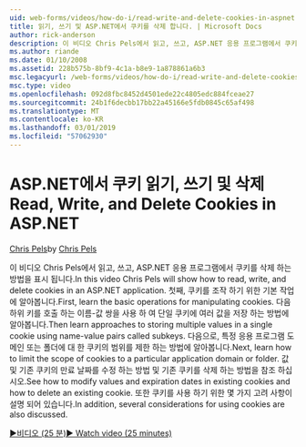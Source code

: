 ```yaml
---
uid: web-forms/videos/how-do-i/read-write-and-delete-cookies-in-aspnet
title: 읽기, 쓰기 및 ASP.NET에서 쿠키를 삭제 합니다. | Microsoft Docs
author: rick-anderson
description: 이 비디오 Chris Pels에서 읽고, 쓰고, ASP.NET 응용 프로그램에서 쿠키를 삭제 하는 방법을 표시 됩니다. 먼저 cooki 조작에 대 한 기본 작업 알아보기...
ms.author: riande
ms.date: 01/10/2008
ms.assetid: 228b575b-8bf9-4c1a-b8e9-1a878861a6b3
msc.legacyurl: /web-forms/videos/how-do-i/read-write-and-delete-cookies-in-aspnet
msc.type: video
ms.openlocfilehash: 092d8fbc8452d4501ede22c4805edc884fceae27
ms.sourcegitcommit: 24b1f6decbb17bb22a45166e5fdb0845c65af498
ms.translationtype: MT
ms.contentlocale: ko-KR
ms.lasthandoff: 03/01/2019
ms.locfileid: "57062930"
---
```

<a name="read-write-and-delete-cookies-in-aspnet"></a><span data-ttu-id="ba796-104">ASP.NET에서 쿠키 읽기, 쓰기 및 삭제</span><span class="sxs-lookup"><span data-stu-id="ba796-104">Read, Write, and Delete Cookies in ASP.NET</span></span>
====================
<span data-ttu-id="ba796-105">[Chris Pels](https://twitter.com/chrispels)</span><span class="sxs-lookup"><span data-stu-id="ba796-105">by [Chris Pels](https://twitter.com/chrispels)</span></span>

<span data-ttu-id="ba796-106">이 비디오 Chris Pels에서 읽고, 쓰고, ASP.NET 응용 프로그램에서 쿠키를 삭제 하는 방법을 표시 됩니다.</span><span class="sxs-lookup"><span data-stu-id="ba796-106">In this video Chris Pels will show how to read, write, and delete cookies in an ASP.NET application.</span></span> <span data-ttu-id="ba796-107">첫째, 쿠키를 조작 하기 위한 기본 작업에 알아봅니다.</span><span class="sxs-lookup"><span data-stu-id="ba796-107">First, learn the basic operations for manipulating cookies.</span></span> <span data-ttu-id="ba796-108">다음 하위 키를 호출 하는 이름-값 쌍을 사용 하 여 단일 쿠키에 여러 값을 저장 하는 방법에 알아봅니다.</span><span class="sxs-lookup"><span data-stu-id="ba796-108">Then learn approaches to storing multiple values in a single cookie using name-value pairs called subkeys.</span></span> <span data-ttu-id="ba796-109">다음으로, 특정 응용 프로그램 도메인 또는 폴더에 대 한 쿠키의 범위를 제한 하는 방법에 알아봅니다.</span><span class="sxs-lookup"><span data-stu-id="ba796-109">Next, learn how to limit the scope of cookies to a particular application domain or folder.</span></span> <span data-ttu-id="ba796-110">값 및 기존 쿠키의 만료 날짜를 수정 하는 방법 및 기존 쿠키를 삭제 하는 방법을 참조 하십시오.</span><span class="sxs-lookup"><span data-stu-id="ba796-110">See how to modify values and expiration dates in existing cookies and how to delete an existing cookie.</span></span> <span data-ttu-id="ba796-111">또한 쿠키를 사용 하기 위한 몇 가지 고려 사항이 설명 되어 있습니다.</span><span class="sxs-lookup"><span data-stu-id="ba796-111">In addition, several considerations for using cookies are also discussed.</span></span>

[<span data-ttu-id="ba796-112">&#9654;비디오 (25 분)</span><span class="sxs-lookup"><span data-stu-id="ba796-112">&#9654; Watch video (25 minutes)</span></span>](https://channel9.msdn.com/Blogs/ASP-NET-Site-Videos/read-write-and-delete-cookies-in-aspnet)
